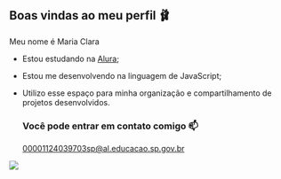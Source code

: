 ## Boas vindas ao meu perfil 🩰

Meu nome é Maria Clara

- Estou estudando na [Alura](https://www.alura.com.br);
- Estou me desenvolvendo na linguagem de JavaScript;
- Utilizo esse espaço para minha organização e compartilhamento de projetos desenvolvidos.

  ### Você pode entrar em contato comigo 📫

  00001124039703sp@al.educacao.sp.gov.br

![](https://tenor.com/pt-BR/view/oh-no-cringe-cringe-oh-no-kimo-kimmo-gif-23168319)

